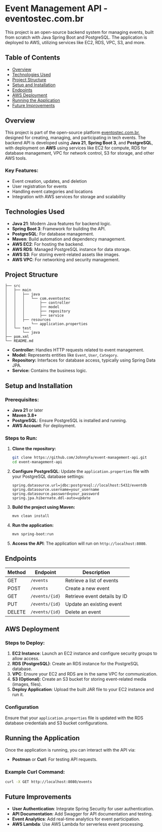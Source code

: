 
# Event Management API - eventostec.com.br

This project is an open-source backend system for managing events, built from scratch with Java Spring Boot and PostgreSQL. The application is deployed to AWS, utilizing services like EC2, RDS, VPC, S3, and more.

## Table of Contents
- [Overview](#overview)
- [Technologies Used](#technologies-used)
- [Project Structure](#project-structure)
- [Setup and Installation](#setup-and-installation)
- [Endpoints](#endpoints)
- [AWS Deployment](#aws-deployment)
- [Running the Application](#running-the-application)
- [Future Improvements](#future-improvements)

## Overview

This project is part of the open-source platform [eventostec.com.br](https://eventostec.com.br), designed for creating, managing, and participating in tech events. The backend API is developed using **Java 21**, **Spring Boot 3**, and **PostgreSQL**, with deployment on **AWS** using services like EC2 for compute, RDS for database management, VPC for network control, S3 for storage, and other AWS tools.

### Key Features:
- Event creation, updates, and deletion
- User registration for events
- Handling event categories and locations
- Integration with AWS services for storage and scalability

## Technologies Used
- **Java 21**: Modern Java features for backend logic.
- **Spring Boot 3**: Framework for building the API.
- **PostgreSQL**: For database management.
- **Maven**: Build automation and dependency management.
- **AWS EC2**: For hosting the backend.
- **AWS RDS**: Managed PostgreSQL instance for data storage.
- **AWS S3**: For storing event-related assets like images.
- **AWS VPC**: For networking and security management.

## Project Structure

```
├── src
│   ├── main
│   │   ├── java
│   │   │   └── com.eventostec
│   │   │       ├── controller
│   │   │       ├── model
│   │   │       ├── repository
│   │   │       ├── service
│   │   ├── resources
│   │       └── application.properties
│   └── test
│       └── java
├── pom.xml
└── README.md
```

- **Controller:** Handles HTTP requests related to event management.
- **Model:** Represents entities like `Event`, `User`, `Category`.
- **Repository:** Interfaces for database access, typically using Spring Data JPA.
- **Service:** Contains the business logic.

## Setup and Installation

### Prerequisites:
- **Java 21** or later
- **Maven 3.8+**
- **PostgreSQL**: Ensure PostgreSQL is installed and running.
- **AWS Account**: For deployment.

### Steps to Run:
1. **Clone the repository:**
   ```bash
   git clone https://github.com/JohnnyFa/event-management-api.git
   cd event-management-api
   ```

2. **Configure PostgreSQL**:
   Update the `application.properties` file with your PostgreSQL database settings:
   ```properties
   spring.datasource.url=jdbc:postgresql://localhost:5432/eventdb
   spring.datasource.username=your_username
   spring.datasource.password=your_password
   spring.jpa.hibernate.ddl-auto=update
   ```

3. **Build the project using Maven:**
   ```bash
   mvn clean install
   ```

4. **Run the application:**
   ```bash
   mvn spring-boot:run
   ```

5. **Access the API**: The application will run on `http://localhost:8080`.

## Endpoints

| Method | Endpoint       | Description                       |
|--------|----------------|-----------------------------------|
| GET    | `/events`      | Retrieve a list of events         |
| POST   | `/events`      | Create a new event                |
| GET    | `/events/{id}` | Retrieve event details by ID      |
| PUT    | `/events/{id}` | Update an existing event          |
| DELETE | `/events/{id}` | Delete an event                   |

## AWS Deployment

### Steps to Deploy:
1. **EC2 Instance**: Launch an EC2 instance and configure security groups to allow access.
2. **RDS (PostgreSQL)**: Create an RDS instance for the PostgreSQL database.
3. **VPC**: Ensure your EC2 and RDS are in the same VPC for communication.
4. **S3 (Optional)**: Create an S3 bucket for storing event-related media (images, files).
5. **Deploy Application**: Upload the built JAR file to your EC2 instance and run it.

### Configuration
Ensure that your `application.properties` file is updated with the RDS database credentials and S3 bucket configurations.

## Running the Application

Once the application is running, you can interact with the API via:
- **Postman** or **Curl**: For testing API requests.

### Example Curl Command:
```bash
curl -X GET http://localhost:8080/events
```

## Future Improvements
- **User Authentication**: Integrate Spring Security for user authentication.
- **API Documentation**: Add Swagger for API documentation and testing.
- **Event Analytics**: Add real-time analytics for event participation.
- **AWS Lambda**: Use AWS Lambda for serverless event processing.
